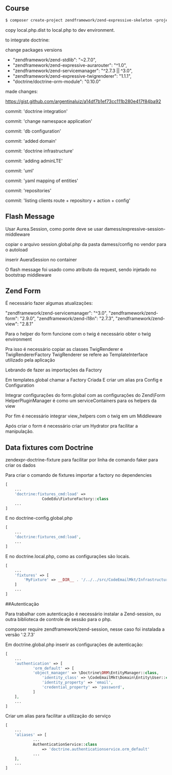 ## Course

```bash
$ composer create-project zendframework/zend-expressive-skeleton <project-path>
```

copy local.php.dist to local.php to dev environment.

to integrate doctrine:

change packages versions

- "zendframework/zend-stdlib": "~2.7.0",
- "zendframework/zend-expressive-aurarouter": "^1.0",
- "zendframework/zend-servicemanager": "^2.7.3 || ^3.0",
- "zendframework/zend-expressive-twigrenderer": "1.1.1",
- "doctrine/doctrine-orm-module": "0.10.0"

made changes:

https://gist.github.com/argentinaluiz/a14df7b1ef73cc111b280e417f84ba92

commit: 'doctrine integration'

commit: 'change namespace application'

commit: 'db configuration'

commit: 'added domain'

commit: 'doctrine infrastructure'

commit: 'adding adminLTE'

commit: 'uml'

commit: 'yaml mapping of entities'

commit: 'repositories'

commit: 'listing clients route + repository + action + config'


## Flash Message 

Usar Aurea.Session, como ponte deve se usar 
damess/expressive-session-middleware

copiar o arquivo session.global.php da pasta damess/config no vendor para o autoload

inserir AueraSession no container

O flash message foi usado como atributo da request, sendo injetado no bootstrap middleware

## Zend Form 

É necessário fazer algumas atualizações:

"zendframework/zend-servicemanager": "^3.0",
"zendframework/zend-form": "2.9.0",
"zendframework/zend-i18n": "2.7.3",
"zendframework/zend-view": "2.8.1"

Para o helper do form funcione com o twig é necessário obter o twig environment

Pra isso é necessário copiar as classes TwigRenderer e TwigRendererFactory
TwigRenderer se refere ao TemplateInterface utilizado pela aplicação

Lebrando de fazer as importações da Factory

Em templates.global chamar a Factory Criada
E criar um alias pra Config e Configuration

Integrar configurações do form.global com as configurações do Zend\Form
HelperPluginManager é como um serviceContainers para os helpers da view

Por fim é necessário integrar view_helpers com o twig em um Middleware

Após criar o form é necessário criar um Hydrator pra facilitar a manipulação.

## Data fixtures com Doctrine

zendexpr-doctrine-fixture para facilitar por linha de comando
faker para criar os dados

Para criar o comando de fixtures importar a factory no dependencies

```php
[
    ...
    'doctrine:fixtures_cmd:load' =>
                CodeEdu\FixtureFactory::class
    ...
]
```

E no doctrine-config.global.php

```php
[
    ...
    'doctrine:fixtures_cmd:load',
    ...
]
```

E no doctrine.local.php, como as configurações são locais.

```php
[
    ...
    'fixtures' => [
        'MyFixture' => __DIR__ . '/../../src/CodeEmailMkt/Infrastructure/Persistence/Doctrine/DataFixture'
    ]
    ...
]
```

##Autenticação

Para trabalhar com autenticação é necessário instalar a Zend-session, ou outra biblioteca de controle de sessão para o php.

composer require zendframework/zend-session, nesse caso foi instalada a versão ':2.7.3'

Em doctrine.global.php inserir as configurações de autenticação:

```php
[
    ...
    'authentication' => [
            'orm_default' => [
            'object_manager' => \Doctrine\ORM\EntityManager::class,
                'identity_class' => \CodeEmailMkt\Domain\Entity\User::class,
                'identity_property' => 'email',
                'credential_property' => 'password',
            ]
    ],
    ...
]
```
 
Criar um alias para facilitar a utilização do serviço

```php
[
    ...
    'aliases' => [
            ...
            AuthenticationService::class 
                => 'doctrine.authenticationservice.orm_default'
            ...
    ],
    ...
]
```

